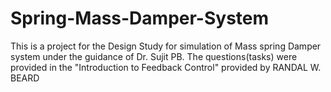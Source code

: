 # Spring-Mass-Damper-System
This is a project for the Design Study for simulation of Mass spring Damper system under the guidance of Dr. Sujit PB. The questions(tasks) were provided in the "Introduction to Feedback Control" provided by RANDAL W. BEARD
